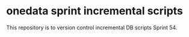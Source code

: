 # onedata sprint incremental scripts
This repository is to version control incremental DB scripts Sprint 54.
